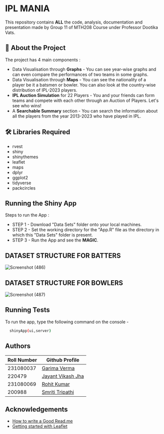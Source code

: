 
# IPL MANIA
This repository contains **ALL** the code, analysis, documentation and presentation made by Group 11 of MTH208 Course under Professor Dootika Vats.

## 🚀 About the Project
The project has 4 main components :
- Data Visualisation through **Graphs** - You can see year-wise graphs and can even compare the performances of two teams in some graphs.
- Data Visualisation through **Maps** - You can see the nationality of a player be it a batsmen or bowler. You can also look at the country-wise distribution of IPL-2023 players.
- **IPL Auction Simulation** for 22 Players - You and your friends can form teams and compete with each other through an Auction of Players. Let's see who wins!
- A **Searchable Summary** section - You can search the information about all the players from the year 2013-2023 who have played in IPL.

## 🛠 Libraries Required
- rvest
- shiny
- shinythemes
- leaflet
- maps
- dplyr
- ggplot2
- tidyverse
- packcircles
  
## Running the Shiny App
Steps to run the App :
- STEP 1 - Download "Data Sets" folder onto your local machines.
- STEP 2 - Set the working directory for the "App.R" file as the directory in which this "Data Sets" folder is present.
- STEP 3 - Run the App and see the **MAGIC**.

## DATASET STRUCTURE FOR BATTERS
![Screenshot (486)](https://github.com/dootika/class-project-group-11-1/assets/82405359/ac339f15-9baf-4868-9c86-3c5d3a9ac2ad)

## DATASET STRUCTURE FOR BOWLERS
![Screenshot (487)](https://github.com/dootika/class-project-group-11-1/assets/82405359/4210b22b-6dac-455f-a466-4f4d942bae8c)

## Running Tests
To run the app, type the following command on the console -
```bash
  shinyApp(ui,server)
```

## Authors
| Roll Number  | Github Profile |
| ------------- | ------------- |
| 231080037  | [Garima Verma](https://github.com/GarimaVerma20)  |
|  220479 | [Jayant Vikash Jha](https://github.com/jayantjha2004)  |
| 231080069  | [Rohit Kumar](https://github.com/Rk110)  |
| 200988  | [Smriti Tripathi](https://github.com/Smriti-Tripathi-19)  |

## Acknowledgements
 - [How to write a Good Read.me](https://www.youtube.com/watch?v=Rtpu2cWz7W8&ab_channel=CodeWithHarry)
 - [Getting started with Leaflet](https://www.youtube.com/watch?v=IQfsHnUYrFo&ab_channel=GeoProgramming)


 
